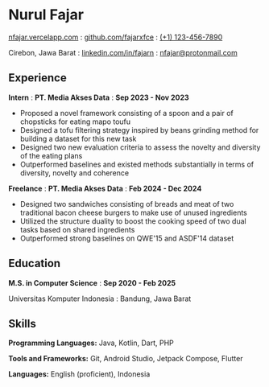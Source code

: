 ---
---

# Nurul Fajar

<span class="iconify" data-icon="charm:person"></span> [nfajar.vercelapp.com](nfajar.vercelapp.com/)
  : <span class="iconify" data-icon="tabler:brand-github"></span> [github.com/fajarxfce](https://github.com/example)
  : <span class="iconify" data-icon="tabler:phone"></span> [(+1) 123-456-7890](https://wa.me/11234567890)

<span class="iconify" data-icon="ic:outline-location-on"></span> Cirebon, Jawa Barat
  : <span class="iconify" data-icon="tabler:brand-linkedin"></span> [linkedin.com/in/fajarn](https://linkedin.com/in/fajarn/)
  : <span class="iconify" data-icon="tabler:mail"></span> [nfajar@protonmail.com](mailto:nfajar@protonmail.com)

## Experience

**Intern**
  : **PT. Media Akses Data**
  : **Sep 2023 - Nov 2023**

- Proposed a novel framework consisting of a spoon and a pair of chopsticks for eating mapo toufu
- Designed a tofu filtering strategy inspired by beans grinding method for building a dataset for this new task
- Designed two new evaluation criteria to assess the novelty and diversity of the eating plans
- Outperformed baselines and existed methods substantially in terms of diversity, novelty and coherence


**Freelance**
  : **PT. Media Akses Data**
  : **Feb 2024 - Dec 2024**

- Designed two sandwiches consisting of breads and meat of two traditional bacon cheese burgers to make use of unused ingredients
- Utilized the structure duality to boost the cooking speed of two dual tasks based on shared ingredients
- Outperformed strong baselines on QWE'15 and ASDF'14 dataset

## Education

**M.S. in Computer Science**
  : **Sep 2020 - Feb 2025**

Universitas Komputer Indonesia
  : Bandung, Jawa Barat

## Skills

**Programming Languages:** <span class="iconify" data-icon="vscode-icons:file-type-java"></span> Java, <span class="iconify" data-icon="vscode-icons:file-type-kotlin"></span> Kotlin, <span class="iconify" data-icon="vscode-icons:file-type-dartlang"></span> Dart, <span class="iconify" data-icon="vscode-icons:file-type-php"></span> PHP

**Tools and Frameworks:** Git, Android Studio, Jetpack Compose, Flutter

**Languages:** English (proficient), Indonesia

